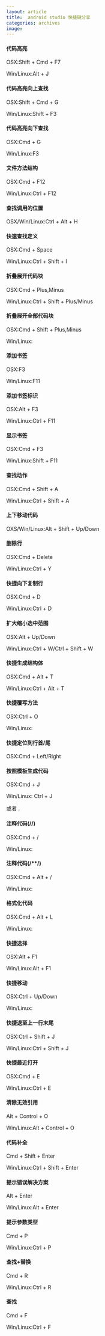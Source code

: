 ```yaml
---
layout: article
title:  android studio 快捷键分享
categories: archives
image:
---
```


#### 代码高亮

OSX:Shift + Cmd + F7

Win/Linux:Alt + J


#### 代码高亮向上查找

OSX:Shift + Cmd + G

Win/Linux:Shift + F3


#### 代码高亮向下查找

OSX:Cmd + G

Win/Linux:F3


#### 文件方法结构

OSX:Cmd + F12

Win/Linux:Ctrl + F12


#### 查找调用的位置

OSX/Win/Linux:Ctrl + Alt + H


#### 快速查找定义

OSX:Cmd + Space

Win/Linux:Ctrl + Shift + I


#### 折叠展开代码块

OSX:Cmd + Plus,Minus

Win/Linux:Ctrl + Shift + Plus/Minus


#### 折叠展开全部代码块

OSX:Cmd + Shift + Plus,Minus

Win/Linux:


#### 添加书签

OSX:F3

Win/Linux:F11


#### 添加书签标识

OSX:Alt + F3

Win/Linux:Ctrl + F11


#### 显示书签

OSX:Cmd + F3

Win/Linux:Shift + F11


#### 查找动作

OSX:Cmd + Shift + A

Win/Linux:Ctrl + Shift + A


#### 上下移动代码

OXS/Win/Linux:Alt + Shift + Up/Down


#### 删除行

OSX:Cmd + Delete

Win/Linux:Ctrl + Y


#### 快捷向下复制行

OSX:Cmd + D

Win/Linux:Ctrl + D


#### 扩大缩小选中范围

OSX:Alt + Up/Down

Win/Linux:Ctrl + W/Ctrl + Shift + W


#### 快捷生成结构体

OSX:Cmd + Alt + T

Win/Linux:Ctrl + Alt + T


#### 快捷覆写方法

OSX:Ctrl + O

Win/Linux:


#### 快捷定位到行首/尾

OSX:Cmd + Left/Right


#### 按照模板生成代码

OSX:Cmd + J

Win/Linux: Ctrl + J

或者 .


#### 注释代码(//)

OSX:Cmd + /

Win/Linux:


#### 注释代码(/**/)

OSX:Cmd + Alt + /

Win/Linux:


#### 格式化代码

OSX:Cmd + Alt + L

Win/Linux:


#### 快捷选择

OSX:Alt + F1

Win/Linux:Alt + F1


#### 快捷移动

OSX:Ctrl + Up/Down

Win/Linux:


#### 快捷退至上一行末尾

OSX:Ctrl + Shift + J

Win/Linux:Ctrl + Shift + J



#### 快捷最近打开

OSX:Cmd + E

Win/Linux:Ctrl + E


#### 清除无效引用

Alt + Control + O

Win/Linux:Alt + Control + O


#### 代码补全

Cmd + Shift + Enter

Win/Linux:Ctrl + Shift + Enter


#### 提示错误解决方案

Alt + Enter

Win/Linux:Alt + Enter


#### 提示参数类型

Cmd + P

Win/Linux:Ctrl + P


#### 查找+替换

Cmd + R

Win/Linux:Ctrl + R


#### 查找

Cmd + F

Win/Linux:Ctrl + F